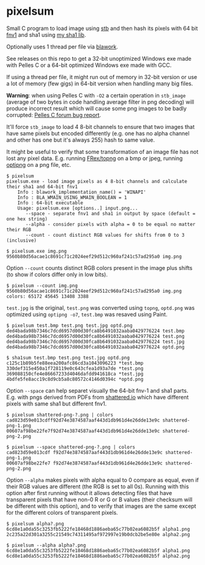 # pixelsum

Small C program to load image using [stb](https://github.com/nothings/stb) and
then hash its pixels with 64 bit [fnv1](http://www.isthe.com/chongo/tech/comp/fnv/)
and sha1 using [my sha1 lib](https://github.com/FRex/blasha1).

Optionally uses 1 thread per file via [blawork](https://github.com/FRex/blawork).

See releases on this repo to get a 32-bit unoptimized Windows exe made with
Pelles C or a 64-bit optimized Windows exe made with GCC.

If using a thread per file, it might run out of memory in 32-bit version or
use a lot of memory (few gigs) in 64-bit version when handling many big files.

**Warning**: when using Pelles C with `-O2` a certain operation in `stb_image`
(average of two bytes in code handling average filter in png decoding) will
produce incorrect result which will cause some png images to be badly corrupted:
[Pelles C forum bug report](https://forum.pellesc.de/index.php?topic=7837.0).

It'll force `stb_image` to load 4 8-bit channels to ensure that two images that
have same pixels but encoded differently (e.g. one has no alpha channel and
other has one but it's always 255) hash to same value.

It might be useful to verify that some transformation of an image file has not
lost any pixel data. E.g. running [FRex/topng](https://github.com/FRex/topng) on
a bmp or jpeg, running [optipng](http://optipng.sourceforge.net/) on a png file, etc.

```
$ pixelsum
pixelsum.exe - load image pixels as 4 8-bit channels and calculate their sha1 and 64-bit fnv1
    Info : blawork_implementation_name() = 'WINAPI'
    Info : BLA_WMAIN_USING_WMAIN_BOOLEAN = 1
    Info : 64-bit executable
    Usage: pixelsum.exe [options..] input.png...
       --space - separate fnv1 and sha1 in output by space (default = one hex string)
       --alpha - consider pixels with alpha = 0 to be equal no matter their RGB
       --count - count distinct RGB values for shifts from 0 to 3 (inclusive)
```

```
$ pixelsum.exe img.png
9560b80d56acae1c8691c71c2024eef29d512c960af241c57ad295a0 img.png
```

Option `--count` counts distinct RGB colors present in the image plus shifts (to show if colors differ only in low bits).
```
$ pixelsum --count img.png
9560b80d56acae1c8691c71c2024eef29d512c960af241c57ad295a0 img.png colors: 65172 45645 13408 3388
```

`test.jpg` is the original, `test.png` was converted using `topng`, `optd.png`
was optimized using `optipng -o7`, `test.bmp` was resaved using Paint.

```
$ pixelsum test.bmp test.png test.jpg optd.png
ded4bada98b7346c7dcd6957d00d30fca8b6491032aaba0429776224 test.bmp
ded4bada98b7346c7dcd6957d00d30fca8b6491032aaba0429776224 test.png
ded4bada98b7346c7dcd6957d00d30fca8b6491032aaba0429776224 test.jpg
ded4bada98b7346c7dcd6957d00d30fca8b6491032aaba0429776224 optd.png

$ sha1sum test.bmp test.png test.jpg optd.png
c125c1b89b5fe88eea200afc86cd3a1043096223 *test.bmp
330def315e450a1f728119e0c643cfea1d93a7de *test.png
369088150cfe4e86667233d4046dafdd941618ca *test.jpg
4bdfe5fe8acc19c8d9cb5a8c80572c4146d0394c *optd.png
```

Option `--space` can help separet visually the 64-bit fnv-1 and sha1 parts.
E.g. with pngs derived from PDFs from [shattered.io](https://shattered.io/)
which have different pixels with same sha1 but different fnv1.
```
$ pixelsum shattered-png-?.png | colors
cad823d59e013cdff92d74e3874587aaf443d1db961d4e26dde13e9c shattered-png-1.png
00607af98be22fe7f92d74e3874587aaf443d1db961d4e26dde13e9c shattered-png-2.png

$ pixelsum --space shattered-png-?.png | colors
cad823d59e013cdf f92d74e3874587aaf443d1db961d4e26dde13e9c shattered-png-1.png
00607af98be22fe7 f92d74e3874587aaf443d1db961d4e26dde13e9c shattered-png-2.png
```

Option `--alpha` makes pixels with alpha equal to 0 compare as equal, even if
their RGB values are different (the RGB is set to all 0s). Running with this
option after first running without it allows detecting files that have
transparent pixels that have non-0 R or G or B values (their checksum will be
different with this option), and to verify that images are the same except for
the different colors of transparent pixels.
```
$ pixelsum alpha?.png
6cd8e1a0da55c3253fb5222fe18468d1886aeba65c77b02ea6082b5f alpha1.png
2c235a22d301a3255c21549c74311495af972997e19b0dcb2be5e80e alpha2.png

$ pixelsum --alpha alpha?.png
6cd8e1a0da55c3253fb5222fe18468d1886aeba65c77b02ea6082b5f alpha1.png
6cd8e1a0da55c3253fb5222fe18468d1886aeba65c77b02ea6082b5f alpha2.png
```
